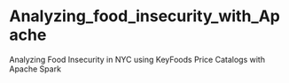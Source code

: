 # Analyzing_food_insecurity_with_Apache
Analyzing Food Insecurity in NYC using KeyFoods Price Catalogs with Apache Spark 
